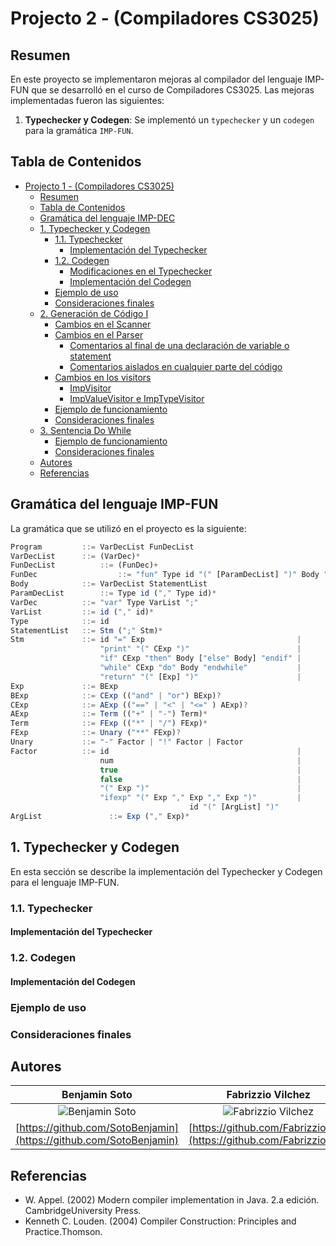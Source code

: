 # Projecto 2 - (Compiladores CS3025)

## Resumen
En este proyecto se implementaron mejoras al compilador del lenguaje IMP-FUN que se desarrolló en el curso de Compiladores CS3025. Las mejoras implementadas fueron las siguientes:

1. **Typechecker y Codegen**: Se implementó un `typechecker` y un `codegen` para la gramática `IMP-FUN`.



## Tabla de Contenidos

- [Projecto 1 - (Compiladores CS3025)](#projecto-1---compiladores-cs3025)
  - [Resumen](#resumen)
  - [Tabla de Contenidos](#tabla-de-contenidos)
  - [Gramática del lenguaje IMP-DEC](#gramática-del-lenguaje-imp-dec)
  - [1. Typechecker y Codegen](#1-typechecker-y-codegen)
    - [1.1. Typechecker](#11-typechecker)
		- [Implementación del Typechecker](#implementación-del-typechecker)
    - [1.2. Codegen](#12-codegen)
		- [Modificaciones en el Typechecker](#modificaciones-en-el-typechecker)
		- [Implementación del Codegen](#implementación-del-codegen)
    - [Ejemplo de uso](#ejemplo-de-uso)
	- [Consideraciones finales](#consideraciones-finales)
  - [2. Generación de Código I](#2-generación-de-código-i)
    - [Cambios en el Scanner](#cambios-en-el-scanner)
    - [Cambios en el Parser](#cambios-en-el-parser)
      - [Comentarios al final de una declaración de variable o statement](#comentarios-al-final-de-una-declaración-de-variable-o-statement)
      - [Comentarios aislados en cualquier parte del código](#comentarios-aislados-en-cualquier-parte-del-código)
    - [Cambios en los visitors](#cambios-en-los-visitors)
      - [ImpVisitor](#impvisitor)
      - [ImpValueVisitor e ImpTypeVisitor](#impvaluevisitor-e-imptypevisitor)
    - [Ejemplo de funcionamiento](#ejemplo-de-funcionamiento)
    - [Consideraciones finales](#consideraciones-finales)
  - [3. Sentencia Do While](#3-sentencia-do-while)
    - [Ejemplo de funcionamiento](#ejemplo-de-funcionamiento-1)
    - [Consideraciones finales](#consideraciones-finales-1)
  - [Autores](#autores)
  - [Referencias](#referencias)

## Gramática del lenguaje IMP-FUN
La gramática que se utilizó en el proyecto es la siguiente:

```js
Program         ::= VarDecList FunDecList
VarDecList      ::= (VarDec)* 
FunDecList			::= (FunDec)+
FunDec 					::= "fun" Type id "(" [ParamDecList] ")" Body "endfun"
Body            ::= VarDecList StatementList  
ParamDecList 		::= Type id ("," Type id)*
VarDec          ::= "var" Type VarList ";"
VarList         ::= id ("," id)*
Type            ::= id
StatementList   ::= Stm (";" Stm)*
Stm             ::= id "=" Exp                                  |
                    "print" "(" CExp ")"                        |
                    "if" CExp "then" Body ["else" Body] "endif" |
                    "while" CExp "do" Body "endwhile"           |
                    "return" "(" [Exp] ")"                      |
Exp             ::= BExp
BExp            ::= CExp (("and" | "or") BExp)?
CExp            ::= AExp (("==" | "<" | "<=" ) AExp)?
AExp            ::= Term (("+" | "-") Term)*
Term            ::= FExp (("*" | "/") FExp)*
FExp            ::= Unary ("**" FExp)?
Unary           ::= "-" Factor | "!" Factor | Factor
Factor          ::= id                                       	| 
                    num                                      	| 
                    true                                     	|
                    false                                    	|
                    "(" Exp ")"                              	| 
                    "ifexp" "(" Exp "," Exp "," Exp ")"      	|
										id "(" [ArgList] ")"
ArgList				  ::= Exp ("," Exp)*
```

## 1. Typechecker y Codegen

En esta sección se describe la implementación del Typechecker y Codegen para el lenguaje IMP-FUN.

### 1.1. Typechecker

#### Implementación del Typechecker

### 1.2. Codegen

#### Implementación del Codegen

### Ejemplo de uso

### Consideraciones finales


## Autores

| **Benjamin Soto** | **Fabrizzio Vilchez** | **Jeffrey Monja** |
|:------------:|:------------:|:------------:|
| ![Benjamin Soto](https://avatars.githubusercontent.com/u/104233590?v=4) | ![Fabrizzio Vilchez](https://avatars.githubusercontent.com/u/115495332?v=4) | ![Jeffrey Monja](https://avatars.githubusercontent.com/u/104637993?v=4) |
| [https://github.com/SotoBenjamin](https://github.com/SotoBenjamin) | [https://github.com/Fabrizzio20k](https://github.com/Fabrizzio20k) | [https://github.com/jeffreymonjacastro](https://github.com/jeffreymonjacastro) |


## Referencias 

- W. Appel. (2002) Modern compiler implementation in Java. 2.a edición. CambridgeUniversity Press.
- Kenneth C. Louden. (2004) Compiler Construction: Principles and Practice.Thomson.
